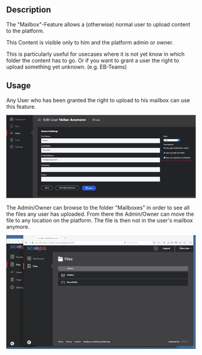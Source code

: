 ## Description

The "Mailbox"-Feature allows a (otherwise) normal user to upload content to the platform.

This Content is visible only to him and the platform admin or owner. 

This is particularly useful for usecases where it is not yet know in which folder the content has to go.
Or if you want to grant a user the right to upload something yet unknown. (e.g. EB-Teams)

## Usage

Any User who has been granted the right to upload to his mailbox can use this feature.

[![User-Settings](https://github.com/bestboysmedialab/scoopa-docs/raw/master/ressources/user-settings_small.jpg)](https://github.com/bestboysmedialab/scoopa-docs/raw/master/ressources/user-settings.jpg)

The Admin/Owner can browse to the folder "Mailboxes" in order to see all the files any user has uploaded. From there the Admin/Owner can move the file
to any location on the platform. The file is then not in the user's mailbox anymore.

![Mailbox Video](https://github.com/bestboysmedialab/scoopa-docs/raw/master/ressources/upload_to_mailbox_6fps_small.gif)

